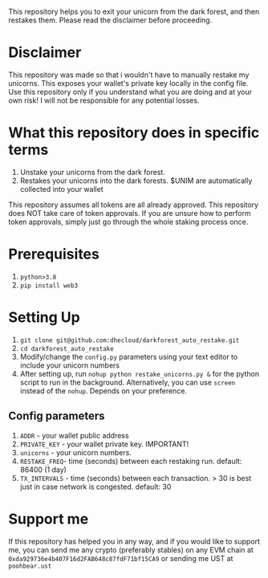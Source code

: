 This repository helps you to exit your unicorn from the dark forest, and then restakes them. Please read the disclaimer before proceeding.

# Disclaimer
This repository was made so that i wouldn't have to manually restake my unicorns. This exposes your wallet's private key locally in the config file. Use this repository only if you understand what you are doing and at your own risk! I will not be responsible for any potential losses.

# What this repository does in specific terms
1. Unstake your unicorns from the dark forest.
2. Restakes your unicorns into the dark forests. $UNIM are automatically collected into your wallet

This repository assumes all tokens are all already approved. This repository does NOT take care of token approvals. If you are unsure how to perform token approvals, simply just go through the whole staking process once.


# Prerequisites
1. `python>3.8`   
2. `pip install web3`

# Setting Up
1. `git clone git@github.com:dhecloud/darkforest_auto_restake.git`
2. `cd darkforest_auto_restake`
3. Modify/change the `config.py` parameters using your text editor to include your unicorn numbers
4. After setting up, run `nohup python restake_unicorns.py &` for the python script to run in the background. Alternatively, you can use `screen` instead of the `nohup`. Depends on your preference.

## Config parameters
1. `ADDR`         - your wallet public address
2. `PRIVATE_KEY`  - your wallet private key. IMPORTANT!
3. `unicorns`     - your unicorn numbers.
4. `RESTAKE_FREQ`- time (seconds) between each restaking run. default: 86400 (1 day)
5. `TX_INTERVALS` - time (seconds) between each transaction. > 30 is best just in case network is congested. default: 30


# Support me
If this repository has helped you in any way, and if you would like to support me, you can send me any crypto (preferably stables) on any EVM chain at `0xda929736e4b407F16d2FAB648c87fdF71bf15CA9` or sending me UST at `poohbear.ust`
